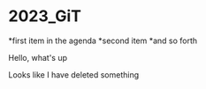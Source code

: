 # 2023_GiT

*first item in the agenda
*second item
*and so forth


Hello, what's up

Looks like I have deleted something